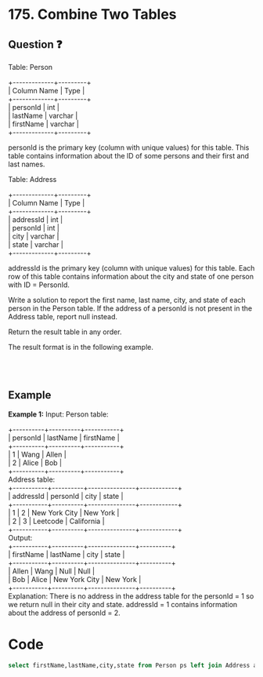 # 175. Combine Two Tables
## Question ❓ <br>
Table: Person

+-------------+---------+  
| Column Name | Type    |  
+-------------+---------+  
| personId    | int     |  
| lastName    | varchar |  
| firstName   | varchar |  
+-------------+---------+

personId is the primary key (column with unique values) for this table.
This table contains information about the ID of some persons and their first and last names.

Table: Address

+-------------+---------+  
| Column Name | Type    |  
+-------------+---------+  
| addressId   | int     |  
| personId    | int     |  
| city        | varchar |  
| state       | varchar |  
+-------------+---------+

addressId is the primary key (column with unique values) for this table.
Each row of this table contains information about the city and state of one person with ID = PersonId.

Write a solution to report the first name, last name, city, and state of each person in the Person table. If the address of a personId is not present in the Address table, report null instead.

Return the result table in any order.

The result format is in the following example.

<br><br>

## Example

__Example 1:__
Input: 
Person table:

+----------+----------+-----------+  
| personId | lastName | firstName |  
+----------+----------+-----------+  
| 1        | Wang     | Allen     |  
| 2        | Alice    | Bob       |  
+----------+----------+-----------+  
Address table:  
+-----------+----------+---------------+------------+  
| addressId | personId | city          | state      |  
+-----------+----------+---------------+------------+  
| 1         | 2        | New York City | New York   |  
| 2         | 3        | Leetcode      | California |  
+-----------+----------+---------------+------------+    
Output:   
+-----------+----------+---------------+----------+  
| firstName | lastName | city          | state    |  
+-----------+----------+---------------+----------+  
| Allen     | Wang     | Null          | Null     |  
| Bob       | Alice    | New York City | New York |  
+-----------+----------+---------------+----------+  
Explanation: 
There is no address in the address table for the personId = 1 so we return null in their city and state.
addressId = 1 contains information about the address of personId = 2.
<br>

# Code
```sql
select firstName,lastName,city,state from Person ps left join Address ad on ps.personId like ad.personId
```
